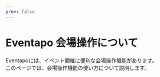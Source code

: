 ```yaml
---
prev: false
---
```


# Eventapo 会場操作について

Eventapoには、イベント開催に便利な会場操作機能があります。  
このページでは、会場操作機能の使い方について説明します。

<VPFeatures
  class="half-width"
  :features="[
    {
      'title': 'チケットのスキャンと入退場',
      'details': 'イベント当日、チケットのQRコードをスキャンして、入退場管理をすることができます。',
      'link': './scan-ticket.md',
      'icon': {
        'light': '/images/icons/qr_code_scanner_24dp_000000_FILL0_wght200_GRAD0_opsz24.svg',
        'dark': '/images/icons/dark/qr_code_scanner_24dp_ffffff_FILL0_wght200_GRAD0_opsz24.svg'
      }
    },
    {
      'title': '参加者の一覧',
      'details': '会場内の人数や退場済みの人数、また参加者の一覧を確認することができます。',
      'link': './attendees-list.md',
      'icon': {
        'light': '/images/icons/checklist_24dp_000000_FILL0_wght200_GRAD0_opsz24.svg',
        'dark': '/images/icons/dark/checklist_24dp_000000_FILL0_wght200_GRAD0_opsz24.svg'
      }
    }
  ]"
/>

